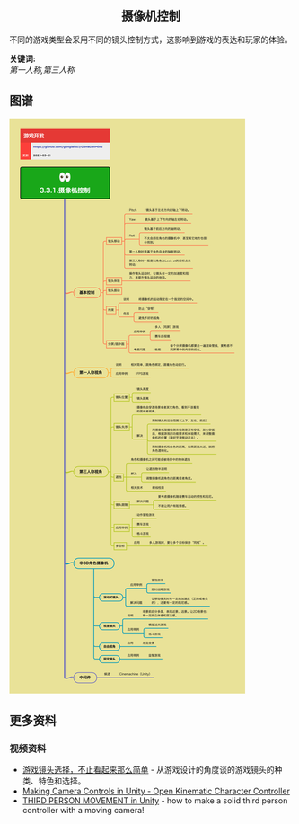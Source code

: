 <h2 align="center">摄像机控制</h2>
<p>
不同的游戏类型会采用不同的镜头控制方式，这影响到游戏的表达和玩家的体验。
</p>

**关键词:**<br/>
*第一人称,第三人称*

## 图谱
![图片加载中...](../../exports/3.3.1.摄像机控制.png?raw=true)

## 更多资料
### 视频资料
* [游戏镜头选择，不止看起来那么简单](https://www.zhihu.com/zvideo/1456023883593359361) - 从游戏设计的角度谈的游戏镜头的种类、特色和选择。
* [Making Camera Controls in Unity - Open Kinematic Character Controller](https://www.youtube.com/watch?v=Zw6qvOOHGC4)
* [THIRD PERSON MOVEMENT in Unity](https://www.youtube.com/watch?v=4HpC--2iowE) - how to make a solid third person controller with a moving camera!